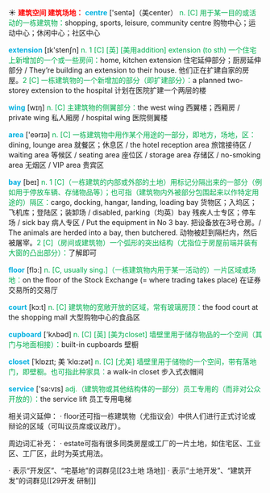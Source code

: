 ☀ <font color="red">**建筑空间 建筑场地：**</font>
<font color="sky blue">**centre**</font> ['sentə]（美center）
<font color="#00b050">n. [C] 用于某一目的或活动的一栋建筑物：</font>shopping, sports, leisure, community centre 购物中心；运动中心；休闲中心；社区中心

<font color="sky blue">**extension**</font> [ɪk'stenʃn] 
<font color="#00b050">n. 1 [C] [英] [美用addition] extension (to sth) 一个住宅上新增加的一个或一些房间：</font>home, kitchen extension 住宅延伸部分；厨房延伸部分 / They’re building an extension to their house. 他们正在扩建自家的房屋。<font color="#00b050">2 [C] 一栋建筑物的一个新增加的部分（即扩建部分）：</font>a planned two-storey extension to the hospital 计划在医院扩建一个两层的楼

<font color="sky blue">**wing**</font> [wɪŋ] 
<font color="#00b050">n. [C] 主建筑物的侧翼部分：</font>the west wing 西翼楼；西厢房 / private wing 私人厢房 / hospital wing 医院侧翼楼

<font color="sky blue">**area**</font> ['eərɪə] 
<font color="#00b050">n. [C] 一栋建筑物中用作某个用途的一部分，即地方，场地，区：</font>dining, lounge area 就餐区；休息区 / the hotel reception area 旅馆接待区 / waiting area 等候区 / seating area 座位区 / storage area 存储区 / no-smoking area 无烟区 / VIP area 贵宾区

<font color="sky blue">**bay**</font> [beɪ] 
<font color="#00b050">n. 1 [C]（一栋建筑的内部或外部的土地）用标记分隔出来的一部分（例如用于停放车辆、存储物品等）；也可指（建筑物内外被部分包围起来以作特定用途的）隔区：</font>cargo, docking, hangar, landing, loading bay 货物区；入坞区；飞机库；登陆区；装卸场 / disabled, parking（均英）bay 残疾人士专区；停车场 / sick bay 病人专区 / Put the equipment in No 3 bay. 把设备放在3号仓房。/ The animals are herded into a bay, then butchered. 动物被赶到隔栏内，然后被屠宰。<font color="#00b050">2 [C]（房间或建筑物）一个弧形的突出结构（尤指位于房屋前端并装有大窗的凸出部分）：</font>了解即可

<font color="sky blue">**floor**</font> [flɔ:] 
<font color="#00b050">n. [C, usually sing.]（一栋建筑物内用于某一活动的）一片区域或场地：</font>on the floor of the Stock Exchange (= where trading takes place) 在证券交易所的交易厅 

<font color="sky blue">**court**</font> [kɔ:t] 
<font color="#00b050">n. [C] 建筑物的宽敞开放的区域，常有玻璃房顶：</font>the food court at the shopping mall 大型购物中心的食品区

<font color="sky blue">**cupboard**</font> ['kʌbəd] 
<font color="#00b050">n. [C] [英] [美为closet] 墙壁里用于储存物品的一个空间（其门与地面相接）：</font>built-in cupboards 壁橱
           
<font color="sky blue">**closet**</font> [ˈklɒzɪt; 美 ˈklɑ:zət]
<font color="#00b050">n. [C] [尤美] 墙壁里用于储物的一个空间，带有落地门，即壁橱。也可指此种家具：</font>a walk-in closet 步入式衣帽间

<font color="sky blue">**service**</font> ['sə:vɪs] 
<font color="#00b050">adj.（建筑物或其他结构体的一部分）员工专用的（而非对公众开放的）：</font>the service lift 员工专用电梯

相关词义延伸：
· floor还可指一栋建筑物（尤指议会）中供人们进行正式讨论或辩论的区域（可叫议员席或议政厅）。

周边词汇补充：
· estate可指有很多同类房屋或工厂的一片土地，如住宅区、工业区、工厂区，此时为英式用法。

· 表示“开发区”、“宅基地”的词群见[[23土地 场地]]
· 表示“土地开发”、“建筑开发”的词群见[[29开发 研制]]
